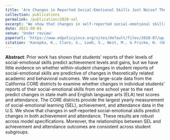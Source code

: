 ```yaml
---
title: 'Are Changes in Reported Social-Emotional Skills Just Noise? The Predictive Power of Longitudinal Differences in Self-Reports'
collection: publications
permalink: /publication/2020-sel
excerpt: 'We show that changes in self-reported social-emotional skills predict changes in both achievement and attendance.'
date: 2021-09-01
venue: 'Under review'
paperurl: 'https://www.edpolicyinca.org/sites/default/files/2020-07/wp_kanopka_july2020.pdf'
citation: 'Kanopka, K., Claro, S., Loeb, S., West, M., & Fricke, H. (Under review). Are Changes in Reported Social-Emotional Skills Just Noise? The Predictive Power of Longitudinal Differences in Self-Reports.'
---
```


**Abstract**: Prior work has shown that students’ reports of their levels of social-emotional skills predict achievement levels and gains, but we have little evidence on whether within-student changes in student reports of social-emotional skills are predictive of changes in theoretically related academic and behavioral outcomes. We use large-scale data from the California CORE districts to examine whether changes in individual students’ reports of their social-emotional skills from one school year to the next predict changes in state math and English language arts (ELA) test scores and attendance. The CORE districts provide the largest yearly measurement of social-emotional learning (SEL), achievement, and attendance data in the U.S. We show that changes in self-reported social-emotional skills predict changes in both achievement and attendance. These results are robust across model specifications. Moreover, the relationships between SEL and achievement and attendance outcomes are consistent across student subgroups.
